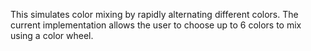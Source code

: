 This simulates color mixing by rapidly alternating different colors.
The current implementation allows the user to choose up to 6 colors to mix using a color wheel.
